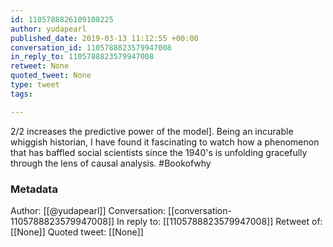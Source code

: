 ```yaml
---
id: 1105788826109108225
author: yudapearl
published_date: 2019-03-13 11:12:55 +00:00
conversation_id: 1105788823579947008
in_reply_to: 1105788823579947008
retweet: None
quoted_tweet: None
type: tweet
tags:

---
```


2/2
increases the predictive power of the model]. Being an incurable whiggish historian, I have found it fascinating to watch how a phenomenon that has baffled social scientists since the 1940's is unfolding gracefully through the lens of causal analysis. #Bookofwhy

### Metadata

Author: [[@yudapearl]]
Conversation: [[conversation-1105788823579947008]]
In reply to: [[1105788823579947008]]
Retweet of: [[None]]
Quoted tweet: [[None]]
